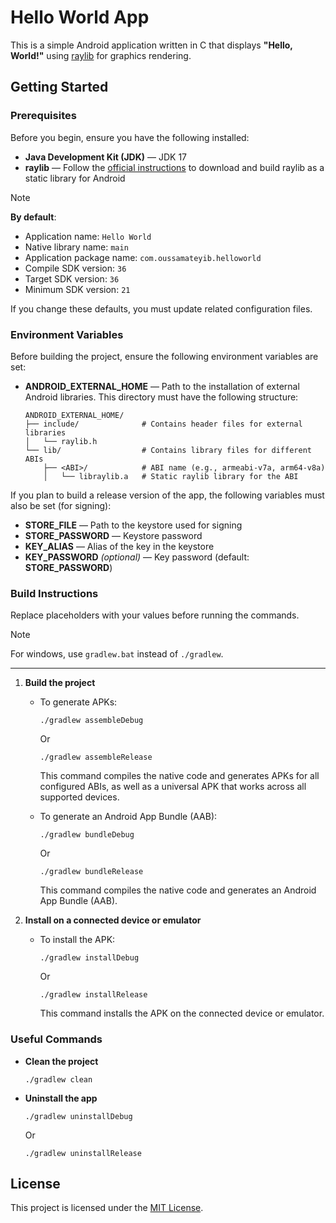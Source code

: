 # Hello World App

This is a simple Android application written in C that displays **"Hello, World!"** using [raylib](https://github.com/raysan5/raylib) for graphics rendering.

## Getting Started

### Prerequisites

Before you begin, ensure you have the following installed:

- **Java Development Kit (JDK)** — JDK 17
- **raylib** — Follow the [official instructions](https://github.com/raysan5/raylib/wiki/Working-for-Android) to download and build raylib as a static library for Android

> [!NOTE]
> **By default**:
> - Application name: `Hello World`
> - Native library name: `main`
> - Application package name: `com.oussamateyib.helloworld`
> - Compile SDK version: `36`
> - Target SDK version: `36`
> - Minimum SDK version: `21`
> 
> If you change these defaults, you must update related configuration files.

### Environment Variables

Before building the project, ensure the following environment variables are set:

- **ANDROID_EXTERNAL_HOME** — Path to the installation of external Android libraries. This directory must have the following structure:

  ```plaintext
  ANDROID_EXTERNAL_HOME/
  ├── include/              # Contains header files for external libraries
  │   └── raylib.h
  └── lib/                  # Contains library files for different ABIs
      ├── <ABI>/            # ABI name (e.g., armeabi-v7a, arm64-v8a)
      │   └── libraylib.a   # Static raylib library for the ABI
  ```
  
If you plan to build a release version of the app, the following variables must also be set (for signing):
- **STORE_FILE** — Path to the keystore used for signing
- **STORE_PASSWORD** — Keystore password
- **KEY_ALIAS** — Alias of the key in the keystore
- **KEY_PASSWORD** *(optional)* — Key password (default: **STORE_PASSWORD**)

### Build Instructions

Replace placeholders with your values before running the commands.

> [!NOTE]
> For windows, use `gradlew.bat` instead of `./gradlew`.

---

1. **Build the project**

   - To generate APKs:
     ```
     ./gradlew assembleDebug
     ```
     Or
     ```
     ./gradlew assembleRelease
     ```
     This command compiles the native code and generates APKs for all configured ABIs, as well as a universal APK that works across all supported devices.

   - To generate an Android App Bundle (AAB):
     ```
     ./gradlew bundleDebug
     ```
     Or
     ```
     ./gradlew bundleRelease
     ```
     This command compiles the native code and generates an Android App Bundle (AAB).

2. **Install on a connected device or emulator**

   - To install the APK:
     ```
     ./gradlew installDebug
     ```
     Or
     ```
     ./gradlew installRelease
     ```
     This command installs the APK on the connected device or emulator.

### Useful Commands

- **Clean the project**
  ```
  ./gradlew clean
  ```

- **Uninstall the app**
  ```
  ./gradlew uninstallDebug
  ```
  Or
  ```
  ./gradlew uninstallRelease
  ```

## License

This project is licensed under the [MIT License](LICENSE).
